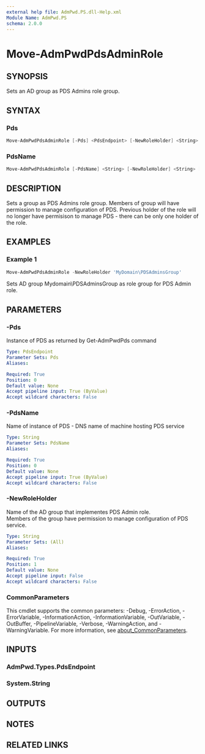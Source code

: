 ```yaml
---
external help file: AdmPwd.PS.dll-Help.xml
Module Name: AdmPwd.PS
schema: 2.0.0
---
```


# Move-AdmPwdPdsAdminRole

## SYNOPSIS
Sets an AD group as PDS Admins role group.

## SYNTAX

### Pds
```powershell
Move-AdmPwdPdsAdminRole [-Pds] <PdsEndpoint> [-NewRoleHolder] <String> [<CommonParameters>]
```

### PdsName
```powershell
Move-AdmPwdPdsAdminRole [-PdsName] <String> [-NewRoleHolder] <String> [<CommonParameters>]
```

## DESCRIPTION
Sets a group as PDS Admins role group. Members of group will have permission to manage configuration of PDS. Previous holder of the role will no longer have permisison to manage PDS - there can be only one holder of the role.

## EXAMPLES

### Example 1
```powershell
Move-AdmPwdPdsAdminRole -NewRoleHolder 'MyDomain\PDSAdminsGroup'
```

Sets AD group Mydomain\PDSAdminsGroup as role group for PDS Admin role.

## PARAMETERS

### -Pds
Instance of PDS as returned by Get-AdmPwdPds command

```yaml
Type: PdsEndpoint
Parameter Sets: Pds
Aliases:

Required: True
Position: 0
Default value: None
Accept pipeline input: True (ByValue)
Accept wildcard characters: False
```

### -PdsName
Name of instance of PDS  - DNS name of machine hosting PDS service

```yaml
Type: String
Parameter Sets: PdsName
Aliases:

Required: True
Position: 0
Default value: None
Accept pipeline input: True (ByValue)
Accept wildcard characters: False
```

### -NewRoleHolder
Name of the AD group that implementes PDS Admin role.  
Members of the group have permission to manage configuration of PDS service.

```yaml
Type: String
Parameter Sets: (All)
Aliases:

Required: True
Position: 1
Default value: None
Accept pipeline input: False
Accept wildcard characters: False
```

### CommonParameters
This cmdlet supports the common parameters: -Debug, -ErrorAction, -ErrorVariable, -InformationAction, -InformationVariable, -OutVariable, -OutBuffer, -PipelineVariable, -Verbose, -WarningAction, and -WarningVariable. For more information, see [about_CommonParameters](http://go.microsoft.com/fwlink/?LinkID=113216).

## INPUTS

### AdmPwd.Types.PdsEndpoint
### System.String
## OUTPUTS

## NOTES

## RELATED LINKS
